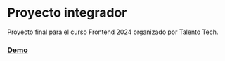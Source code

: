 # Proyecto integrador

Proyecto final para el curso Frontend 2024 organizado por Talento Tech.

### [Demo](https://federicoburgos-talentotech2024.netlify.app)